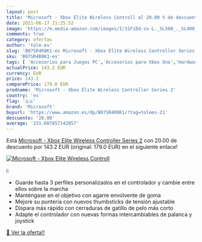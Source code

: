 ```yaml
---
layout: post
title: 'Microsoft - Xbox Elite Wireless Controll al 20.00 % de descuento'
date: 2021-06-17 21:25:52
image: 'https://m.media-amazon.com/images/I/31FiDd-zx-L._SL500_._SL400_.jpg'
comments: true
category: ofertas
author: 'tole.es'
slug: 'B07SR4R8K1-es Microsoft - Xbox Elite Wireless Controller Series 2'
sku: 'B07SR4R8K1-es'
tags: [ 'Accesorios para Juegos PC','Accesorios para Xbox One','Hardware y juegos para Xbox One','Juegos y Accesorios para PC','Mandos de juego para PC','Mandos para PC','Mandos para Xbox One','Mandos y controles para Xbox One','Videojuegos','microsoft','xbox', ]
actualPrice: 143.2 EUR
currency: EUR
price: 143.2
comparePrice: 179.0 EUR
prodname: 'Microsoft - Xbox Elite Wireless Controller Series 2'
country: 'es'
flag: '🇪🇸'
brand: 'Microsoft'
buyurl: 'https://www.amazon.es/dp/B07SR4R8K1/?tag=tolees-21'
descuento: '20.00'
average: '231.687857142857'
---
```


Está [Microsoft - Xbox Elite Wireless Controller Series 2](https://www.amazon.es/dp/B07SR4R8K1/?tag=tolees-21) con 20.00 de descuento por 143.2 EUR (original: 179.0 EUR) en el siguiente enlace!

[![Microsoft - Xbox Elite Wireless Controll](https://m.media-amazon.com/images/I/31FiDd-zx-L._SL500_._SL400_.jpg)](https://www.amazon.es/dp/B07SR4R8K1/?tag=tolees-21)

ℹ️:

- Guarde hasta 3 perfiles personalizados en el controlador y cambie entre ellos sobre la marcha
- Manténgase en el objetivo con agarre envolvente de goma
- Mejore su puntería con nuevos thumbsticks de tensión ajustable
- Dispara más rápido con cerraduras de gatillo de pelo más corto
- Adapte el controlador con nuevas formas intercambiables de palanca y joystick

[🛒 Ver la oferta!!](https://www.amazon.es/dp/B07SR4R8K1/?tag=tolees-21)
